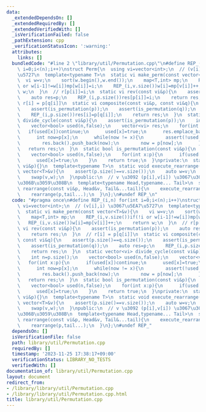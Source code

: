 ```yaml
---
data:
  _extendedDependsOn: []
  _extendedRequiredBy: []
  _extendedVerifiedWith: []
  _isVerificationFailed: false
  _pathExtension: cpp
  _verificationStatusIcon: ':warning:'
  attributes:
    links: []
  bundledCode: "#line 2 \"library/util/Permutation.cpp\"\n#define REP_(i,n) for(int\
    \ i=0;i<(n);i++)\nstruct Perm{\n  using vi=vector<int>;\n  // (v[i],i) \u3067\u5EA7\
    \u5727\n  template<typename T>\n  static vi make_perm(const vector<T>&v){\n  \
    \  vi w=v;\n    sort(w.begin(),w.end());\n    map<T,int> mp;\n    REP_(i,v.size())if(!i\
    \ or w[i-1]!=w[i])mp[w[i]]=i;\n    REP_(i,v.size())w[i]=mp[v[i]]++;\n    return\
    \ w;\n  }\n  // r[p[i]]=i;\n  static vi rev(const vi&p){\n    assert(is_permutation(p));\n\
    \    auto res=p;\n    REP_(i,p.size())res[p[i]]=i;\n    return res;\n  }\n  //\
    \ r[i] = p[q[i]]\n  static vi composite(const vi&p, const vi&q){\n    assert(p.size()==q.size());\n\
    \    assert(is_permutation(p));\n    assert(is_permutation(q));\n    auto res=p;\n\
    \    REP_(i,p.size())res[i]=p[q[i]];\n    return res;\n  }\n  static vector<vi>\
    \ divide_cycle(const vi&p){\n    assert(is_permutation(p));\n    int n=p.size();\n\
    \    vector<bool> used(n,false);\n    vector<vi> res;\n    for(int x:p){\n   \
    \   if(used[x])continue;\n      used[x]=true;\n      res.emplace_back(vi{x});\n\
    \      int now=p[x];\n      while(now != x){\n        assert(!used[now]);used[now]=true;\n\
    \        res.back().push_back(now);\n        now = p[now];\n      }\n    }\n \
    \   return res;\n  }\n  static bool is_permutation(const vi&p){\n    int n=p.size();\n\
    \    vector<bool> used(n,false);\n    for(int x:p){\n      if(used[x])return false;\n\
    \      used[x]=true;\n    }\n    return true;\n  }\nprivate:\n  static void rearrange(const\
    \ vi&p){}\n  template<typename T>\n  static void execute_rearrange(const vi&p,\
    \ vector<T>&v){\n    assert(p.size()==v.size());\n    auto w=v;\n    REP_(i,p.size())w[i]=v[p[i]];\n\
    \    swap(v,w);\n  }\npublic:\n  // v \u3092 (p[i],v[i]) \u3067\u306E\u6607\u9806\
    \u306B\u3059\u308B\n  template<typename Head,typename... Tail>\n  static void\
    \ rearrange(const vi&p, Head&v, Tail&...tail){\n    execute_rearrange(p,v);\n\
    \    rearrange(p,tail...);\n  }\n};\n#undef REP_\n"
  code: "#pragma once\n#define REP_(i,n) for(int i=0;i<(n);i++)\nstruct Perm{\n  using\
    \ vi=vector<int>;\n  // (v[i],i) \u3067\u5EA7\u5727\n  template<typename T>\n\
    \  static vi make_perm(const vector<T>&v){\n    vi w=v;\n    sort(w.begin(),w.end());\n\
    \    map<T,int> mp;\n    REP_(i,v.size())if(!i or w[i-1]!=w[i])mp[w[i]]=i;\n \
    \   REP_(i,v.size())w[i]=mp[v[i]]++;\n    return w;\n  }\n  // r[p[i]]=i;\n  static\
    \ vi rev(const vi&p){\n    assert(is_permutation(p));\n    auto res=p;\n    REP_(i,p.size())res[p[i]]=i;\n\
    \    return res;\n  }\n  // r[i] = p[q[i]]\n  static vi composite(const vi&p,\
    \ const vi&q){\n    assert(p.size()==q.size());\n    assert(is_permutation(p));\n\
    \    assert(is_permutation(q));\n    auto res=p;\n    REP_(i,p.size())res[i]=p[q[i]];\n\
    \    return res;\n  }\n  static vector<vi> divide_cycle(const vi&p){\n    assert(is_permutation(p));\n\
    \    int n=p.size();\n    vector<bool> used(n,false);\n    vector<vi> res;\n \
    \   for(int x:p){\n      if(used[x])continue;\n      used[x]=true;\n      res.emplace_back(vi{x});\n\
    \      int now=p[x];\n      while(now != x){\n        assert(!used[now]);used[now]=true;\n\
    \        res.back().push_back(now);\n        now = p[now];\n      }\n    }\n \
    \   return res;\n  }\n  static bool is_permutation(const vi&p){\n    int n=p.size();\n\
    \    vector<bool> used(n,false);\n    for(int x:p){\n      if(used[x])return false;\n\
    \      used[x]=true;\n    }\n    return true;\n  }\nprivate:\n  static void rearrange(const\
    \ vi&p){}\n  template<typename T>\n  static void execute_rearrange(const vi&p,\
    \ vector<T>&v){\n    assert(p.size()==v.size());\n    auto w=v;\n    REP_(i,p.size())w[i]=v[p[i]];\n\
    \    swap(v,w);\n  }\npublic:\n  // v \u3092 (p[i],v[i]) \u3067\u306E\u6607\u9806\
    \u306B\u3059\u308B\n  template<typename Head,typename... Tail>\n  static void\
    \ rearrange(const vi&p, Head&v, Tail&...tail){\n    execute_rearrange(p,v);\n\
    \    rearrange(p,tail...);\n  }\n};\n#undef REP_"
  dependsOn: []
  isVerificationFile: false
  path: library/util/Permutation.cpp
  requiredBy: []
  timestamp: '2023-11-25 17:38:17+09:00'
  verificationStatus: LIBRARY_NO_TESTS
  verifiedWith: []
documentation_of: library/util/Permutation.cpp
layout: document
redirect_from:
- /library/library/util/Permutation.cpp
- /library/library/util/Permutation.cpp.html
title: library/util/Permutation.cpp
---
```

